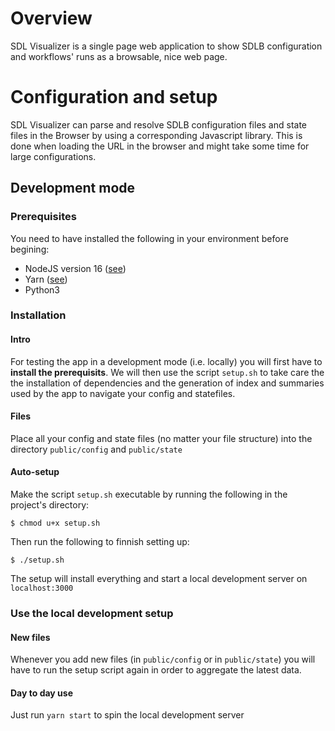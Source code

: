 # Overview
SDL Visualizer is a single page web application to show SDLB configuration and workflows' runs as a browsable, nice web page.

# Configuration and setup
SDL Visualizer can parse and resolve SDLB configuration files and state files in the Browser by using a corresponding Javascript library. This is done when loading the URL in the browser and might take some time for large configurations.

## Development mode

### Prerequisites
You need to have installed the following in your environment before begining:
- NodeJS version 16 ([see](https://nodejs.dev/en/download/))
- Yarn ([see](https://classic.yarnpkg.com/lang/en/docs/install/#windows-stable))
- Python3

### Installation
#### Intro
For testing the app in a development mode (i.e. locally) you will first have to **install the prerequisits**. We will then use the script `setup.sh` to take care the the installation of dependencies and the generation of index and summaries used by the app to navigate your config and statefiles.

#### Files
Place all your config and state files (no matter your file structure) into the directory `public/config` and `public/state`

#### Auto-setup
Make the script `setup.sh` executable by running the following in the project's directory:
````
$ chmod u+x setup.sh
````
Then run the following to finnish setting up:
````
$ ./setup.sh
````
The setup will install everything and start a local development server on `localhost:3000`

### Use the local development setup
#### New files
Whenever you add new files (in `public/config` or in `public/state`) you will have to run the setup script again in order to aggregate the latest data.
#### Day to day use
Just run `yarn start` to spin the local development server